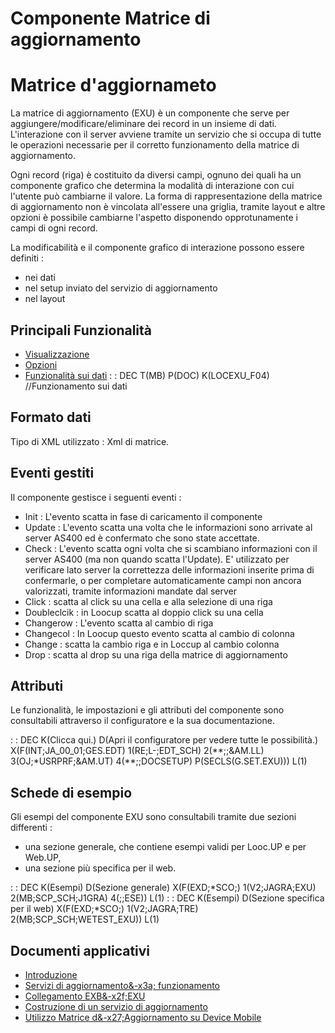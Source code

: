 # Componente Matrice di aggiornamento

# Matrice d'aggiornameto
La matrice di aggiornamento (EXU) è un componente che serve per aggiungere/modificare/eliminare dei record in un insieme di dati.
L'interazione con il server avviene tramite un servizio che si occupa di tutte le operazioni necessarie per il corretto funzionamento della matrice di aggiornamento.

Ogni record (riga) è costituito da diversi campi, ognuno dei quali ha un componente grafico che determina la modalità di interazione con cui l'utente può cambiarne il valore.
La forma di rappresentazione della matrice di aggiornamento non è vincolata all'essere una griglia, tramite layout e altre opzioni è possibile cambiarne l'aspetto disponendo opprotunamente i campi di ogni record.

La modificabilità e il componente grafico di interazione possono essere definiti : 
- nei dati
- nel setup inviato del servizio di aggiornamento
- nel layout


## Principali Funzionalità

- [Visualizzazione](Sorgenti/DOC/TA/B£AMO/LOCEXU_F01)
- [Opzioni](Sorgenti/DOC/TA/B£AMO/LOCEXU_F02)
- [Funzionalità sui dati](Sorgenti/DOC/TA/B£AMO/LOCEXU_F03)
 :  : DEC T(MB) P(DOC) K(LOCEXU_F04) //Funzionamento sui dati

## Formato dati
Tipo di XML utilizzato :  Xml di matrice.

## Eventi gestiti
Il componente gestisce i seguenti eventi : 
- Init :  L'evento scatta in fase di caricamento il componente
- Update :  L'evento scatta una volta che le informazioni sono arrivate al server AS400 ed è confermato che sono state accettate.
- Check :  L'evento scatta ogni volta che si scambiano informazioni con il server AS400 (ma non quando scatta l'Update). E' utilizzato per verificare lato server la correttezza delle informazioni inserite prima di confermarle, o per completare automaticamente campi non ancora valorizzati, tramite informazioni mandate dal server
- Click :  scatta al click su una cella e alla selezione di una riga
- Doubleclcik :  in Loocup scatta al doppio click su una cella
- Changerow :  L'evento scatta al cambio di riga
- Changecol :  In Loocup questo evento scatta al cambio di colonna
- Change :  scatta la cambio riga e in Loccup al cambio colonna
- Drop :  scatta al drop su una riga della matrice di aggiornamento

## Attributi
Le funzionalità, le impostazioni e gli attributi del componente sono consultabili attraverso il configuratore e la sua documentazione.

 :  : DEC K(Clicca qui.) D(Apri il configuratore per vedere tutte le possibilità.) X(F(INT;JA_00_01;GES.EDT) 1(RE;L-;EDT_SCH) 2(\*\*;;&AM.LL) 3(OJ;\*USRPRF;&AM.UT) 4(\*\*;;DOCSETUP) P(SECLS(G.SET.EXU))) L(1)

## Schede di esempio
Gli esempi del componente EXU sono consultabili tramite due sezioni differenti : 
- una sezione generale, che contiene esempi validi per Looc.UP e per Web.UP,
- una sezione più specifica per il web.

 :  : DEC K(Esempi) D(Sezione generale) X(F(EXD;\*SCO;) 1(V2;JAGRA;EXU) 2(MB;SCP_SCH;J1GRA) 4(;;ESE)) L(1)
 :  : DEC K(Esempi) D(Sezione specifica per il web) X(F(EXD;\*SCO;) 1(V2;JAGRA;TRE) 2(MB;SCP_SCH;WETEST_EXU)) L(1)

## Documenti applicativi
- [Introduzione](Sorgenti/DOC/TA/B£AMO/LOCEXU_A)
- [Servizi di aggiornamento&-x3a; funzionamento](Sorgenti/DOC/TA/B£AMO/LOCEXU_B)
- [Collegamento EXB&-x2f;EXU](Sorgenti/DOC/TA/B£AMO/LOCEXU_T01)
- [Costruzione di un servizio di aggiornamento](Sorgenti/DOC/TA/B£AMO/LOCEXU_T02)
- [Utilizzo Matrice d&-x27;Aggiornamento su Device Mobile](Sorgenti/DOC/TA/B£AMO/LOCEXU_MO)
